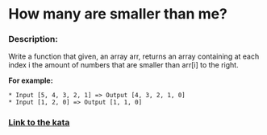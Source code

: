 # How many are smaller than me?

### Description:

Write a function that given, an array arr, returns an array containing at each index i the amount of numbers that are smaller than arr[i] to the right.

**For example:**
```
* Input [5, 4, 3, 2, 1] => Output [4, 3, 2, 1, 0]
* Input [1, 2, 0] => Output [1, 1, 0]
```

### [Link to the kata](https://www.codewars.com/kata/56a1c074f87bc2201200002e)